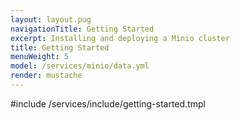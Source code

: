 ```yaml
---
layout: layout.pug
navigationTitle: Getting Started
excerpt: Installing and deploying a Minio cluster
title: Getting Started
menuWeight: 5
model: /services/minio/data.yml
render: mustache
---
```



#include /services/include/getting-started.tmpl
